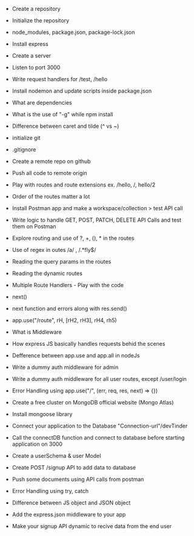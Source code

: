 - Create a repository
- Initialize the repository
- node_modules, package.json, package-lock.json
- Install express
- Create a server
- Listen to port 3000
- Write request handlers for /test, /hello
- Install nodemon and update scripts inside package.json
- What are dependencies
- What is the use of "-g" while npm install
- Difference between caret and tilde (^ vs ~)

- initialize git
- .gitignore
- Create a remote repo on github
- Push all code to remote origin
- Play with routes and route extensions ex. /hello, /, hello/2
- Order of the routes matter a lot
- Install Postman app and make a workspace/collection > test API call
- Write logic to handle GET, POST, PATCH, DELETE API Calls and test them on Postman
- Explore routing and use of ?, +, (), \* in the routes
- Use of regex in outes /a/ , /.\*fly$/
- Reading the query params in the routes
- Reading the dynamic routes

- Multiple Route Handlers - Play with the code
- next()
- next function and errors along with res.send()
- app.use("/route", rH, [rH2, rH3], rH4, rh5)
- What is Middleware
- How express JS basically handles requests behid the scenes
- Defference between app.use and app.all in nodeJs
- Write a dummy auth middleware for admin
- Write a dummy auth middleware for all user routes, except /user/login
- Error Handling using app.use("/", (err, req, res, next) => {})

- Create a free cluster on MongoDB official website (Mongo Atlas)
- Install mongoose library
- Connect your application to the Database "Connection-url"/devTinder
- Call the connectDB function and connect to database before starting application on 3000
- Create a userSchema & user Model
- Create POST /signup API to add data to database
- Push some documents using API calls from postman
- Error Handling using try, catch

- Difference between JS object and JSON object
- Add the express.json middleware to your app
- Make your signup API dynamic to recive data from the end user

